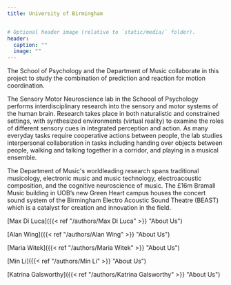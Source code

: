 ```yaml
---
title: University of Birmingham


# Optional header image (relative to `static/media/` folder).
header:
  caption: ""
  image: ""
---
```


The School of Psychology and the Department of Music collaborate in this project to study the combination of prediction and reaction for motion coordination.

The Sensory Motor Neuroscience lab in the Schoool of Psychology performs interdisciplinary research into the sensory and motor systems of the human brain. Research takes place in both naturalistic and constrained settings, with synthesized environments (virtual reality) to examine the roles of different sensory cues in integrated perception and action. As many everyday tasks require cooperative actions between people, the lab studies interpersonal collaboration in tasks including handing over objects between people, walking and talking together in a corridor, and playing in a musical ensemble.

The Department of Music's worldleading research spans traditional musicology, electronic music and music technology, electroacoustic composition, and the cognitive neuroscience of music. The £16m Bramall Music building in
UOB’s new Green Heart campus houses the concert sound system of the Birmingham Electro Acoustic Sound Theatre (BEAST) which is a catalyst for creation and innovation in the field.

[Max Di Luca]({{< ref "/authors/Max Di Luca" >}} "About Us")

[Alan Wing]({{< ref "/authors/Alan Wing" >}} "About Us")

[Maria Witek]({{< ref "/authors/Maria Witek" >}} "About Us")

[Min Li]({{< ref "/authors/Min Li" >}} "About Us")

[Katrina Galsworthy]({{< ref "/authors/Katrina Galsworthy" >}} "About Us")
